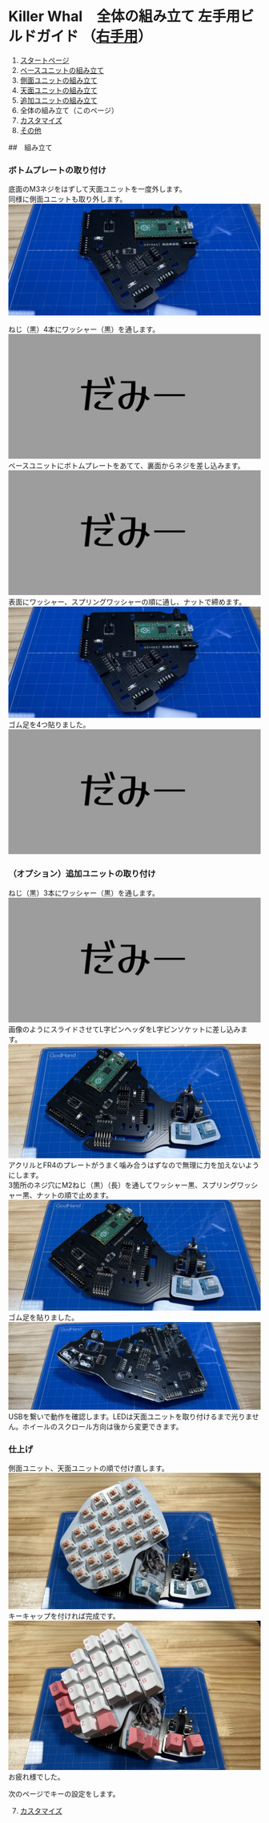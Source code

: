 # Killer Whal　全体の組み立て 左手用ビルドガイド （[右手用](../右手用/6_全体の組み立て.md)）

1. [スタートページ](../README.md)
2. [ベースユニットの組み立て](../左手用/2_ベースユニット.md)
3. [側面ユニットの組み立て](../左手用/4_側面ユニット_トラックボール.md)
4. [天面ユニットの組み立て](../左手用/4_天面ユニット.md)
5. [追加ユニットの組み立て](../左手用/5_追加ユニット.md)
6. 全体の組み立て（このページ）
7. [カスタマイズ](../左手用/7_カスタマイズ.md)
8. [その他](../左手用/8_その他.md)


##　組み立て
### ボトムプレートの取り付け
底面のM3ネジをはずして天面ユニットを一度外します。  
同様に側面ユニットも取り外します。  
![](../img/whole/IMG_5817.jpeg)  

ねじ（黒）4本にワッシャー（黒）を通します。  
![](../img/whole/IMG_.jpeg)  
ベースユニットにボトムプレートをあてて、裏面からネジを差し込みます。  
![](../img/whole/IMG_.jpeg)  
表面にワッシャー、スプリングワッシャーの順に通し、ナットで締めます。  
![](../img/whole/IMG_5817.jpeg)  
ゴム足を4つ貼りました。  
![](../img/whole/IMG_.jpeg)  

### （オプション）追加ユニットの取り付け
ねじ（黒）3本にワッシャー（黒）を通します。   
![ダミーキャプション ](../img/whole/IMG_.jpeg)  
画像のようにスライドさせてL字ピンヘッダをL字ピンソケットに差し込みます。  
![](../img/whole/IMG_5821.jpeg)  
アクリルとFR4のプレートがうまく噛み合うはずなので無理に力を加えないようにします。  
3箇所のネジ穴にM2ねじ（黒）（長）を通してワッシャー黒、スプリングワッシャー黒、ナットの順で止めます。  
![](../img/whole/IMG_5823.jpeg)  
ゴム足を貼りました。  
![](../img/whole/IMG_5826.jpeg)  
USBを繋いで動作を確認します。LEDは天面ユニットを取り付けるまで光りません。ホイールのスクロール方向は後から変更できます。  

### 仕上げ
側面ユニット、天面ユニットの順で付け直します。
![](../img/whole/IMG_5830.jpeg)  
キーキャップを付ければ完成です。
![](../img/whole/IMG_5837.jpeg)  
お疲れ様でした。


次のページでキーの設定をします。

7. [カスタマイズ](../左手用/7_カスタマイズ.md)